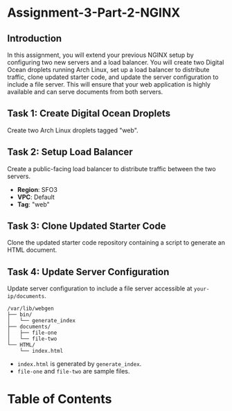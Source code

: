 # Assignment-3-Part-2-NGINX

## Introduction

In this assignment, you will extend your previous NGINX setup by configuring two new servers and a load balancer. You will create two Digital Ocean droplets running Arch Linux, set up a load balancer to distribute traffic, clone updated starter code, and update the server configuration to include a file server. This will ensure that your web application is highly available and can serve documents from both servers.

## Task 1: Create Digital Ocean Droplets
Create two Arch Linux droplets tagged "web".

## Task 2: Setup Load Balancer
Create a public-facing load balancer to distribute traffic between the two servers.
- **Region**: SFO3
- **VPC**: Default
- **Tag**: "web"

## Task 3: Clone Updated Starter Code
Clone the updated starter code repository containing a script to generate an HTML document.

## Task 4: Update Server Configuration
Update server configuration to include a file server accessible at `your-ip/documents`.
```
/var/lib/webgen
├── bin/
│   └── generate_index
├── documents/
│   ├── file-one
│   └── file-two
└── HTML/
    └── index.html
```
- `index.html` is generated by `generate_index`.
- `file-one` and `file-two` are sample files.


# Table of Contents




